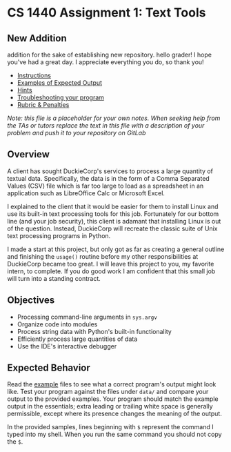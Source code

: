 # CS 1440 Assignment 1: Text Tools

## New Addition
addition for the sake of establishing new repository.  hello grader! I hope you've had a great day. I appreciate everything you do, so thank you!

*   [Instructions](./instructions/README.md)
*   [Examples of Expected Output](./instructions/examples)
*   [Hints](./instructions/Hints.md)
*   [Troubleshooting your program](./instructions/Troubleshooting.md)
*   [Rubric & Penalties](./instructions/Rubric.md)

*Note: this file is a placeholder for your own notes.  When seeking help from the TAs or tutors replace the text in this file with a description of your problem and push it to your repository on GitLab*


## Overview

A client has sought DuckieCorp's services to process a large quantity of textual data.  Specifically, the data is in the form of a Comma Separated Values (CSV) file which is far too large to load as a spreadsheet in an application such as LibreOffice Calc or Microsoft Excel.

I explained to the client that it would be easier for them to install Linux and use its built-in text processing tools for this job.  Fortunately for our bottom line (and your job security), this client is adamant that installing Linux is out of the question.  Instead, DuckieCorp will recreate the classic suite of Unix text processing programs in Python.

I made a start at this project, but only got as far as creating a general outline and finishing the `usage()` routine before my other responsibilities at DuckieCorp became too great.  I will leave this project to you, my favorite intern, to complete.  If you do good work I am confident that this small job will turn into a standing contract.


## Objectives

-   Processing command-line arguments in `sys.argv`
-   Organize code into modules
-   Process string data with Python's built-in functionality
-   Efficiently process large quantities of data
-   Use the IDE's interactive debugger


## Expected Behavior

Read the [example](./instructions/examples) files to see what a correct program's output might look like.  Test your program against the files under `data/` and compare your output to the provided examples.  Your program should match the example output in the essentials; extra leading or trailing white space is generally permissible, except where its presence changes the meaning of the output.

In the provided samples, lines beginning with `$` represent the command I typed into my shell.  When you run the same command you should not copy the `$`.
